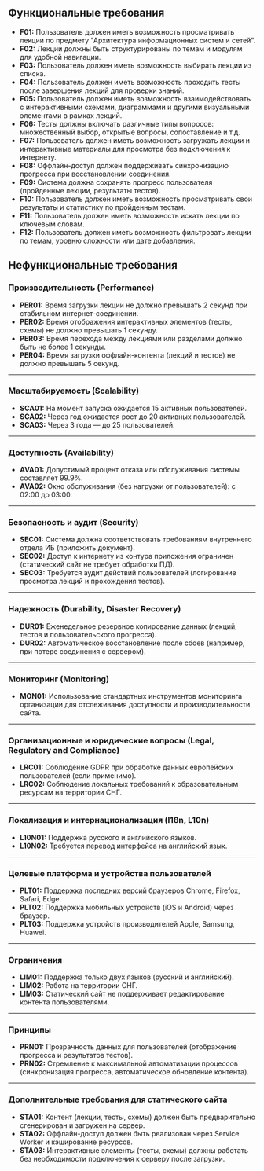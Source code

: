 ## **Функциональные требования**

- **F01:** Пользователь должен иметь возможность просматривать лекции по предмету "Архитектура информационных систем и сетей".
- **F02:** Лекции должны быть структурированы по темам и модулям для удобной навигации.
- **F03:** Пользователь должен иметь возможность выбирать лекции из списка.
- **F04:** Пользователь должен иметь возможность проходить тесты после завершения лекций для проверки знаний.
- **F05:** Пользователь должен иметь возможность взаимодействовать с интерактивными схемами, диаграммами и другими визуальными элементами в рамках лекций.
- **F06:** Тесты должны включать различные типы вопросов: множественный выбор, открытые вопросы, сопоставление и т.д.
- **F07:** Пользователь должен иметь возможность загружать лекции и интерактивные материалы для просмотра без подключения к интернету.
- **F08:** Оффлайн-доступ должен поддерживать синхронизацию прогресса при восстановлении соединения.
- **F09:** Система должна сохранять прогресс пользователя (пройденные лекции, результаты тестов).
- **F10:** Пользователь должен иметь возможность просматривать свои результаты и статистику по пройденным тестам.
- **F11:** Пользователь должен иметь возможность искать лекции по ключевым словам.
- **F12:** Пользователь должен иметь возможность фильтровать лекции по темам, уровню сложности или дате добавления.

## **Нефункциональные требования**

### **Производительность (Performance)**

- **PER01:** Время загрузки лекции не должно превышать 2 секунд при стабильном интернет-соединении.
- **PER02:** Время отображения интерактивных элементов (тесты, схемы) не должно превышать 1 секунду.
- **PER03:** Время перехода между лекциями или разделами должно быть не более 1 секунды.
- **PER04:** Время загрузки оффлайн-контента (лекций и тестов) не должно превышать 5 секунд.

---

### **Масштабируемость (Scalability)**

- **SCA01:** На момент запуска ожидается 15 активных пользователей.
- **SCA02:** Через год ожидается рост до 20 активных пользователей.
- **SCA03:** Через 3 года — до 25 пользователей.

---

### **Доступность (Availability)**

- **AVA01:** Допустимый процент отказа или обслуживания системы составляет 99.9%.
- **AVA02:** Окно обслуживания (без нагрузки от пользователей): с 02:00 до 03:00.

---

### **Безопасность и аудит (Security)**

- **SEC01:** Система должна соответствовать требованиям внутреннего отдела ИБ (приложить документ).
- **SEC02:** Доступ к интернету из контура приложения ограничен (статический сайт не требует обработки ПД).
- **SEC03:** Требуется аудит действий пользователей (логирование просмотра лекций и прохождения тестов).

---

### **Надежность (Durability, Disaster Recovery)**

- **DUR01:** Еженедельное резервное копирование данных (лекций, тестов и пользовательского прогресса).
- **DUR02:** Автоматическое восстановление после сбоев (например, при потере соединения с сервером).

---

### **Мониторинг (Monitoring)**

- **MON01:** Использование стандартных инструментов мониторинга организации для отслеживания доступности и производительности сайта.

---

### **Организационные и юридические вопросы (Legal, Regulatory and Compliance)**

- **LRC01:** Соблюдение GDPR при обработке данных европейских пользователей (если применимо).
- **LRC02:** Соблюдение локальных требований к образовательным ресурсам на территории СНГ.

---

### **Локализация и интернационализация (I18n, L10n)**

- **L10N01:** Поддержка русского и английского языков.
- **L10N02:** Требуется перевод интерфейса на английский язык.

---

### **Целевые платформа и устройства пользователей**

- **PLT01:** Поддержка последних версий браузеров Chrome, Firefox, Safari, Edge.
- **PLT02:** Поддержка мобильных устройств (iOS и Android) через браузер.
- **PLT03:** Поддержка устройств производителей Apple, Samsung, Huawei.

---

### **Ограничения**

- **LIM01:** Поддержка только двух языков (русский и английский).
- **LIM02:** Работа на территории СНГ.
- **LIM03:** Статический сайт не поддерживает редактирование контента пользователями.

---

### **Принципы**

- **PRN01:** Прозрачность данных для пользователей (отображение прогресса и результатов тестов).
- **PRN02:** Стремление к максимальной автоматизации процессов (синхронизация прогресса, автоматическое обновление контента).

---

### **Дополнительные требования для статического сайта**

- **STA01:** Контент (лекции, тесты, схемы) должен быть предварительно сгенерирован и загружен на сервер.
- **STA02:** Оффлайн-доступ должен быть реализован через Service Worker и кэширование ресурсов.
- **STA03:** Интерактивные элементы (тесты, схемы) должны работать без необходимости подключения к серверу после загрузки.
